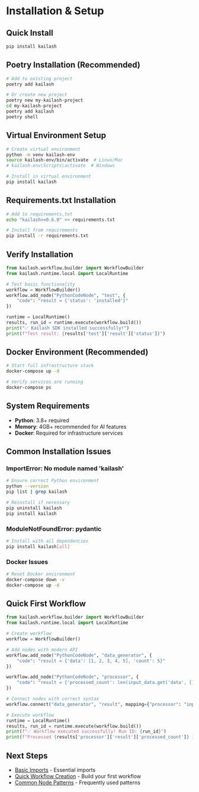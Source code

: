 # Installation & Setup

## Quick Install
```bash
pip install kailash
```

## Poetry Installation (Recommended)
```bash
# Add to existing project
poetry add kailash

# Or create new project
poetry new my-kailash-project
cd my-kailash-project
poetry add kailash
poetry shell
```

## Virtual Environment Setup
```bash
# Create virtual environment
python -m venv kailash-env
source kailash-env/bin/activate  # Linux/Mac
# kailash-env\Scripts\activate  # Windows

# Install in virtual environment
pip install kailash
```

## Requirements.txt Installation
```bash
# Add to requirements.txt
echo "kailash>=0.6.0" >> requirements.txt

# Install from requirements
pip install -r requirements.txt
```

## Verify Installation
```python
from kailash.workflow.builder import WorkflowBuilder
from kailash.runtime.local import LocalRuntime

# Test basic functionality
workflow = WorkflowBuilder()
workflow.add_node("PythonCodeNode", "test", {
    "code": "result = {'status': 'installed'}"
})

runtime = LocalRuntime()
results, run_id = runtime.execute(workflow.build())
print("✅ Kailash SDK installed successfully!")
print(f"Test result: {results['test']['result']['status']}")
```

## Docker Environment (Recommended)
```bash
# Start full infrastructure stack
docker-compose up -d

# Verify services are running
docker-compose ps
```

## System Requirements
- **Python**: 3.8+ required
- **Memory**: 4GB+ recommended for AI features
- **Docker**: Required for infrastructure services

## Common Installation Issues

### ImportError: No module named 'kailash'
```bash
# Ensure correct Python environment
python --version
pip list | grep kailash

# Reinstall if necessary
pip uninstall kailash
pip install kailash
```

### ModuleNotFoundError: pydantic
```bash
# Install with all dependencies
pip install kailash[all]
```

### Docker Issues
```bash
# Reset Docker environment
docker-compose down -v
docker-compose up -d
```

## Quick First Workflow
```python
from kailash.workflow.builder import WorkflowBuilder
from kailash.runtime.local import LocalRuntime

# Create workflow
workflow = WorkflowBuilder()

# Add nodes with modern API
workflow.add_node("PythonCodeNode", "data_generator", {
    "code": "result = {'data': [1, 2, 3, 4, 5], 'count': 5}"
})

workflow.add_node("PythonCodeNode", "processor", {
    "code": "result = {'processed_count': len(input_data.get('data', [])), 'summary': input_data}"
})

# Connect nodes with correct syntax
workflow.connect("data_generator", "result", mapping={"processor": "input_data"})

# Execute workflow
runtime = LocalRuntime()
results, run_id = runtime.execute(workflow.build())
print(f"✅ Workflow executed successfully! Run ID: {run_id}")
print(f"Processed {results['processor']['result']['processed_count']} items")
```

## Next Steps
- [Basic Imports](002-basic-imports.md) - Essential imports
- [Quick Workflow Creation](003-quick-workflow-creation.md) - Build your first workflow
- [Common Node Patterns](004-common-node-patterns.md) - Frequently used patterns
